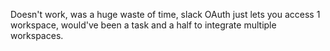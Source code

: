 Doesn't work, was a huge waste of time, slack OAuth just lets you access 1 workspace, would've been a task and a half to integrate multiple workspaces.
